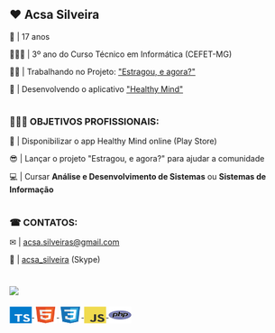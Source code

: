<h2> ❤ Acsa Silveira</h2>

🧁 |  17 anos

👩🏻‍🎓 | 3º ano do Curso Técnico em Informática (CEFET-MG)

👩‍💻 | Trabalhando no Projeto: <a href="https://github.com/EstragouEAgora">"Estragou, e agora?"</a>

📱 | Desenvolvendo o aplicativo <a href="https://github.com/acsasilveira/healthy_mind">"Healthy Mind"</a>

# 

<h3> 👩🏻‍🎓 OBJETIVOS PROFISSIONAIS:</h3>

📲 | Disponibilizar o app Healthy Mind online (Play Store)

😎 | Lançar o projeto "Estragou, e agora?" para ajudar a comunidade

💻 | Cursar <b>Análise e Desenvolvimento de Sistemas</b> ou <b>Sistemas de Informação</b>

#
<h3> ☎ CONTATOS:</h3>

✉  | acsa.silveiras@gmail.com

💬 | <a href="https://join.skype.com/invite/xqwYc65uiQMD">acsa_silveira</a> (Skype)

#

<div align="left">
  <a href="https://github.com/acsasilveira">
  <img height="160em" src="https://github-readme-stats.vercel.app/api/top-langs/?username=acsasilveira&layout=compact&langs_count=7&theme=rose"/>
</div>


<div style="display: inline_block"><br>        
  <img align="center" alt="TypeScript" height="30" width="40" src="https://github.com/devicons/devicon/blob/1119b9f84c0290e0f0b38982099a2bd027a48bf1/icons/typescript/typescript-original.svg" />
  <img align="center" alt="HTML" height="30" width="40" src="https://github.com/devicons/devicon/blob/1119b9f84c0290e0f0b38982099a2bd027a48bf1/icons/html5/html5-original.svg" />
  <img align="center" alt="CSS" height="30" width="40" src="https://github.com/devicons/devicon/blob/1119b9f84c0290e0f0b38982099a2bd027a48bf1/icons/css3/css3-original.svg" />
   <img align="center" alt="JavaScript" height="30" width="40" src="https://github.com/devicons/devicon/blob/1119b9f84c0290e0f0b38982099a2bd027a48bf1/icons/javascript/javascript-original.svg" />
   <img align="center" alt="PHP" height="30" width="40" src="https://github.com/devicons/devicon/blob/1119b9f84c0290e0f0b38982099a2bd027a48bf1/icons/php/php-original.svg" />
</div>
